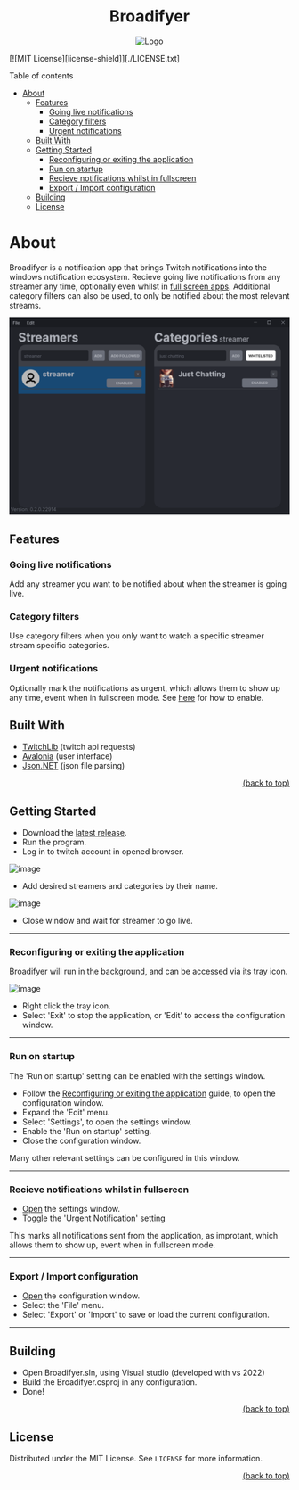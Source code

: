 <div id="top"></div>

<div align="center">
  <h1 align="center">Broadifyer</h1>
  <img src=assets/logo.png alt="Logo" width="80" height="80"/>
</div>

[![MIT License][license-shield]][./LICENSE.txt]

Table of contents

- [About](#about)
  - [Features](#features)
    - [Going live notifications](#going-live-notifications)
    - [Category filters](#category-filters)
    - [Urgent notifications](#urgent-notifications)
  - [Built With](#built-with)
  - [Getting Started](#getting-started)
    - [Reconfiguring or exiting the application](#reconfiguring-or-exiting-the-application)
    - [Run on startup](#run-on-startup)
    - [Recieve notifications whilst in fullscreen](#recieve-notifications-whilst-in-fullscreen)
    - [Export / Import configuration](#export--import-configuration)
  - [Building](#building)
  - [License](#license)

# About

Broadifyer is a notification app that brings Twitch notifications into the windows notification ecosystem. Recieve going live notifications from any streamer any time, optionally even whilst in [full screen apps](#recieve-notifications-whilst-in-fullscreen). Additional category filters can also be used, to only be notified about the most relevant streams.

![image](assets/app_example.png)

## Features

### Going live notifications

Add any streamer you want to be notified about when the streamer is going live.

### Category filters

Use category filters when you only want to watch a specific streamer stream specific categories.


### Urgent notifications

Optionally mark the notifications as urgent, which allows them to show up any time, event when in fullscreen mode.
See [here](#recieve-notifications-whilst-in-fullscreen) for how to enable.

## Built With

- [TwitchLib](https://github.com/TwitchLib/TwitchLib) (twitch api requests)
- [Avalonia](https://www.avaloniaui.net/) (user interface)
- [Json.NET](https://www.newtonsoft.com/json) (json file parsing)

<p align="right"><a href="#top">(back to top)</a></p>

## Getting Started

- Download the [latest release](https://github.com/karstensensensen/Broadifyer/releases/latest).
- Run the program.
- Log in to twitch account in opened browser.

![image][AuthImage]

- Add desired streamers and categories by their name.

![image][UsageExample]

- Close window and wait for streamer to go live.

---

### Reconfiguring or exiting the application

Broadifyer will run in the background, and can be accessed via its tray icon.

![image][TrayIcon]

- Right click the tray icon.
- Select 'Exit' to stop the application, or 'Edit' to access the configuration window.

---

### Run on startup
The 'Run on startup' setting can be enabled with the settings window.

- Follow the [Reconfiguring or exiting the application](#reconfiguring-or-exiting-the-application) guide, to open the configuration window.
- Expand the 'Edit' menu.
- Select 'Settings', to open the settings window.
- Enable the 'Run on startup' setting.
- Close the configuration window.

Many other relevant settings can be configured in this window.

---

### Recieve notifications whilst in fullscreen

- [Open](#reconfiguring-or-exiting-the-application) the settings window.
- Toggle the 'Urgent Notification' setting

This marks all notifications sent from the application, as improtant, which allows them to show up, event when in fullscreen mode.

---

### Export / Import configuration

- [Open](#reconfiguring-or-exiting-the-application) the configuration window.
- Select the 'File' menu.
- Select 'Export' or 'Import' to save or load the current configuration.

---

## Building

- Open Broadifyer.sln, using Visual studio (developed with vs 2022)
- Build the Broadifyer.csproj in any configuration.
- Done!

<p align="right"><a href="#top">(back to top)</a></p>


## License

Distributed under the MIT License. See `LICENSE` for more information.

<p align="right"><a href="#top">(back to top)</a></p>


[AuthImage]: https://github.com/karstensensensen/AsciiRenderer/blob/main/assets/auth_img.png
[UsageExample]: https://github.com/karstensensensen/AsciiRenderer/blob/main/assets/usage_example.gif
[TrayIcon]: https://github.com/karstensensensen/AsciiRenderer/blob/main/assets/tray_location.png